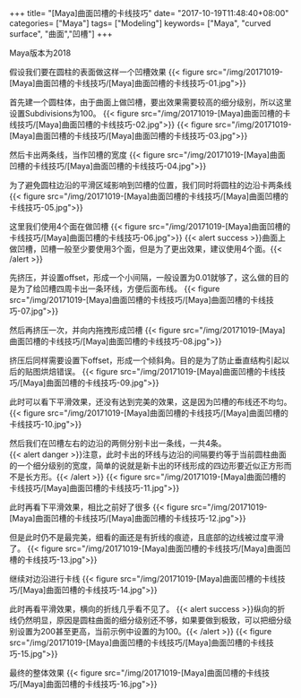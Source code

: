 +++
title= "[Maya]曲面凹槽的卡线技巧"
date= "2017-10-19T11:48:40+08:00"
categories= ["Maya"]
tags= ["Modeling"]
keywords= ["Maya", "curved surface", "曲面","凹槽"]
+++

Maya版本为2018

假设我们要在圆柱的表面做这样一个凹槽效果
{{< figure src="/img/20171019-[Maya]曲面凹槽的卡线技巧/[Maya]曲面凹槽的卡线技巧-01.jpg">}}

首先建一个圆柱体，由于曲面上做凹槽，要出效果需要较高的细分级别，所以这里设置Subdivisions为100。
{{< figure src="/img/20171019-[Maya]曲面凹槽的卡线技巧/[Maya]曲面凹槽的卡线技巧-02.jpg">}}
{{< figure src="/img/20171019-[Maya]曲面凹槽的卡线技巧/[Maya]曲面凹槽的卡线技巧-03.jpg">}}

然后卡出两条线，当作凹槽的宽度
{{< figure src="/img/20171019-[Maya]曲面凹槽的卡线技巧/[Maya]曲面凹槽的卡线技巧-04.jpg">}}

为了避免圆柱边沿的平滑区域影响到凹槽的位置，我们同时将圆柱的边沿卡两条线
{{< figure src="/img/20171019-[Maya]曲面凹槽的卡线技巧/[Maya]曲面凹槽的卡线技巧-05.jpg">}}

这里我们使用4个面在做凹槽
{{< figure src="/img/20171019-[Maya]曲面凹槽的卡线技巧/[Maya]曲面凹槽的卡线技巧-06.jpg">}}
{{< alert success >}}曲面上做凹槽，凹槽一般至少要使用3个面，但是为了更出效果，建议使用4个面。{{< /alert >}}

先挤压，并设置offset，形成一个小间隔，一般设置为0.01就够了，这么做的目的是为了给凹槽四周卡出一条环线，方便后面布线。
{{< figure src="/img/20171019-[Maya]曲面凹槽的卡线技巧/[Maya]曲面凹槽的卡线技巧-07.jpg">}}

然后再挤压一次，并向内拖拽形成凹槽
{{< figure src="/img/20171019-[Maya]曲面凹槽的卡线技巧/[Maya]曲面凹槽的卡线技巧-08.jpg">}}

挤压后同样需要设置下offset，形成一个倾斜角。目的是为了防止垂直结构引起以后的贴图烘焙错误。
{{< figure src="/img/20171019-[Maya]曲面凹槽的卡线技巧/[Maya]曲面凹槽的卡线技巧-09.jpg">}}

此时可以看下平滑效果，还没有达到完美的效果，这是因为凹槽的布线还不均匀。
{{< figure src="/img/20171019-[Maya]曲面凹槽的卡线技巧/[Maya]曲面凹槽的卡线技巧-10.jpg">}}

然后我们在凹槽左右的边沿的两侧分别卡出一条线，一共4条。  
{{< alert danger >}}注意，此时卡出的环线与边沿的间隔要约等于当前圆柱曲面的一个细分级别的宽度，简单的说就是新卡出的环线形成的四边形要近似正方形而不是长方形。{{< /alert >}}
{{< figure src="/img/20171019-[Maya]曲面凹槽的卡线技巧/[Maya]曲面凹槽的卡线技巧-11.jpg">}}

此时再看下平滑效果，相比之前好了很多
{{< figure src="/img/20171019-[Maya]曲面凹槽的卡线技巧/[Maya]曲面凹槽的卡线技巧-12.jpg">}}

但是此时仍不是最完美，细看的画还是有折线的痕迹，且底部的边线被过度平滑了。
{{< figure src="/img/20171019-[Maya]曲面凹槽的卡线技巧/[Maya]曲面凹槽的卡线技巧-13.jpg">}}

继续对边沿进行卡线
{{< figure src="/img/20171019-[Maya]曲面凹槽的卡线技巧/[Maya]曲面凹槽的卡线技巧-14.jpg">}}

此时再看平滑效果，横向的折线几乎看不见了。
{{< alert success >}}纵向的折线仍然明显，原因是圆柱曲面的细分级别还不够，如果要做到极致，可以把细分级别设置为200甚至更高，当前示例中设置的为100。{{< /alert >}}
{{< figure src="/img/20171019-[Maya]曲面凹槽的卡线技巧/[Maya]曲面凹槽的卡线技巧-15.jpg">}}

最终的整体效果
{{< figure src="/img/20171019-[Maya]曲面凹槽的卡线技巧/[Maya]曲面凹槽的卡线技巧-16.jpg">}}
